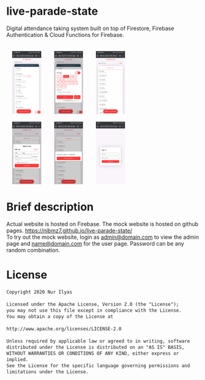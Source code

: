 # live-parade-state
Digital attendance taking system built on top of Firestore, Firebase Authentication & Cloud Functions for Firebase.
<br>
<br>
<br>
<img src="https://raw.githubusercontent.com/nibmz7/portfolio/main/website/assets/live_parade_state/webp/screenshot_1.webp" width="15%" hspace="15"/>
<img src="https://raw.githubusercontent.com/nibmz7/portfolio/main/website/assets/live_parade_state/webp/screenshot_2.webp" width="15%" width="15%" hspace="15"/>
<img src="https://raw.githubusercontent.com/nibmz7/portfolio/main/website/assets/live_parade_state/webp/screenshot_3.webp" width="15%" hspace="15"/>
<br><br>
<img src="https://raw.githubusercontent.com/nibmz7/portfolio/main/website/assets/live_parade_state/webp/screenshot_4.webp" width="15%" hspace="15"/>
<img src="https://raw.githubusercontent.com/nibmz7/portfolio/main/website/assets/live_parade_state/webp/screenshot_5.webp" width="15%" hspace="15"/>
<img src="https://raw.githubusercontent.com/nibmz7/portfolio/main/website/assets/live_parade_state/webp/screenshot_6.webp" width="15%" hspace="15"/>

# Brief description
Actual website is hosted on Firebase. The mock website is hosted on github pages. https://nibmz7.github.io/live-parade-state/  
To try out the mock website, login as admin@domain.com to view the admin page and name@domain.com for the user page. Password can be any random combination.

# License
```
Copyright 2020 Nur Ilyas

Licensed under the Apache License, Version 2.0 (the "License");
you may not use this file except in compliance with the License.
You may obtain a copy of the License at

http://www.apache.org/licenses/LICENSE-2.0

Unless required by applicable law or agreed to in writing, software
distributed under the License is distributed on an "AS IS" BASIS,
WITHOUT WARRANTIES OR CONDITIONS OF ANY KIND, either express or implied.
See the License for the specific language governing permissions and
limitations under the License.
```
